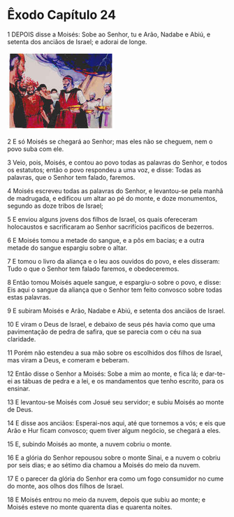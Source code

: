 # Êxodo Capítulo 24

1	DEPOIS disse a Moisés: Sobe ao Senhor, tu e Arão, Nadabe e Abiú, e setenta dos anciãos de Israel; e adorai de longe.

![](.img/02_Ex_24_01_RG.jpg)

2	E só Moisés se chegará ao Senhor; mas eles não se cheguem, nem o povo suba com ele.

3	Veio, pois, Moisés, e contou ao povo todas as palavras do Senhor, e todos os estatutos; então o povo respondeu a uma voz, e disse: Todas as palavras, que o Senhor tem falado, faremos.

4	Moisés escreveu todas as palavras do Senhor, e levantou-se pela manhã de madrugada, e edificou um altar ao pé do monte, e doze monumentos, segundo as doze tribos de Israel;

5	E enviou alguns jovens dos filhos de Israel, os quais ofereceram holocaustos e sacrificaram ao Senhor sacrifícios pacíficos de bezerros.

6	E Moisés tomou a metade do sangue, e a pôs em bacias; e a outra metade do sangue espargiu sobre o altar.

7	E tomou o livro da aliança e o leu aos ouvidos do povo, e eles disseram: Tudo o que o Senhor tem falado faremos, e obedeceremos.

8	Então tomou Moisés aquele sangue, e espargiu-o sobre o povo, e disse: Eis aqui o sangue da aliança que o Senhor tem feito convosco sobre todas estas palavras.

9	E subiram Moisés e Arão, Nadabe e Abiú, e setenta dos anciãos de Israel.

10	E viram o Deus de Israel, e debaixo de seus pés havia como que uma pavimentação de pedra de safira, que se parecia com o céu na sua claridade.

11	Porém não estendeu a sua mão sobre os escolhidos dos filhos de Israel, mas viram a Deus, e comeram e beberam.

12	Então disse o Senhor a Moisés: Sobe a mim ao monte, e fica lá; e dar-te-ei as tábuas de pedra e a lei, e os mandamentos que tenho escrito, para os ensinar.

13	E levantou-se Moisés com Josué seu servidor; e subiu Moisés ao monte de Deus.

14	E disse aos anciãos: Esperai-nos aqui, até que tornemos a vós; e eis que Arão e Hur ficam convosco; quem tiver algum negócio, se chegará a eles.

15	E, subindo Moisés ao monte, a nuvem cobriu o monte.

16	E a glória do Senhor repousou sobre o monte Sinai, e a nuvem o cobriu por seis dias; e ao sétimo dia chamou a Moisés do meio da nuvem.

17	E o parecer da glória do Senhor era como um fogo consumidor no cume do monte, aos olhos dos filhos de Israel.

18	E Moisés entrou no meio da nuvem, depois que subiu ao monte; e Moisés esteve no monte quarenta dias e quarenta noites.


